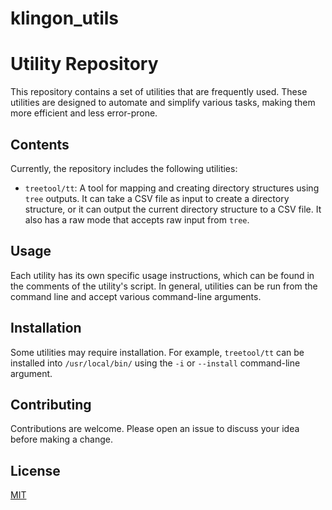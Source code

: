# klingon_utils
# Utility Repository

This repository contains a set of utilities that are frequently used. These utilities are designed to automate and simplify various tasks, making them more efficient and less error-prone.

## Contents

Currently, the repository includes the following utilities:

- `treetool/tt`: A tool for mapping and creating directory structures using `tree` outputs. It can take a CSV file as input to create a directory structure, or it can output the current directory structure to a CSV file. It also has a raw mode that accepts raw input from `tree`.

## Usage

Each utility has its own specific usage instructions, which can be found in the comments of the utility's script. In general, utilities can be run from the command line and accept various command-line arguments.

## Installation

Some utilities may require installation. For example, `treetool/tt` can be installed into `/usr/local/bin/` using the `-i` or `--install` command-line argument.

## Contributing

Contributions are welcome. Please open an issue to discuss your idea before making a change.

## License

[MIT](https://choosealicense.com/licenses/mit/)
